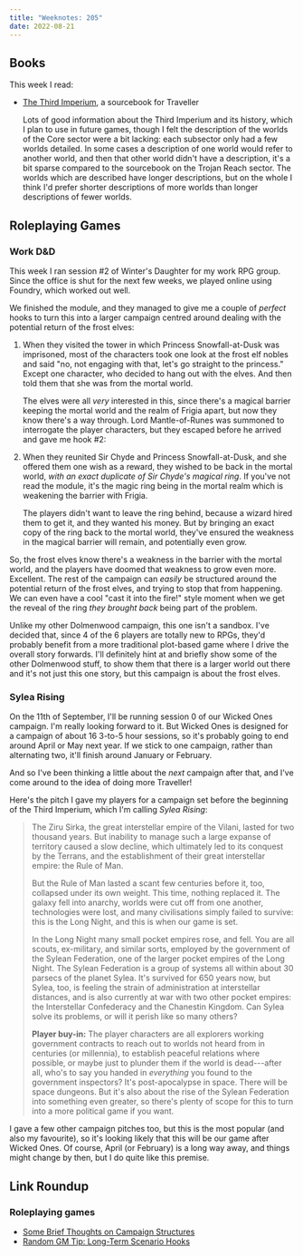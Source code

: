 ```yaml
---
title: "Weeknotes: 205"
date: 2022-08-21
---
```


## Books

This week I read:

- [The Third Imperium][], a sourcebook for Traveller

  Lots of good information about the Third Imperium and its history,
  which I plan to use in future games, though I felt the description
  of the worlds of the Core sector were a bit lacking: each subsector
  only had a few worlds detailed.  In some cases a description of one
  world would refer to another world, and then that other world didn't
  have a description, it's a bit sparse compared to the sourcebook on
  the Trojan Reach sector.  The worlds which are described have longer
  descriptions, but on the whole I think I'd prefer shorter
  descriptions of more worlds than longer descriptions of fewer
  worlds.

[The Third Imperium]: https://www.mongoosepublishing.com/products/the-third-imperium-2


## Roleplaying Games

### Work D&D

This week I ran session #2 of Winter's Daughter for my work RPG group.
Since the office is shut for the next few weeks, we played online
using Foundry, which worked out well.

We finished the module, and they managed to give me a couple of
*perfect* hooks to turn this into a larger campaign centred around
dealing with the potential return of the frost elves:

1. When they visited the tower in which Princess Snowfall-at-Dusk was
   imprisoned, most of the characters took one look at the frost elf
   nobles and said "no, not engaging with that, let's go straight to
   the princess."  Except one character, who decided to hang out with
   the elves.  And then told them that she was from the mortal world.

   The elves were all *very* interested in this, since there's a
   magical barrier keeping the mortal world and the realm of Frigia
   apart, but now they know there's a way through.  Lord
   Mantle-of-Runes was summoned to interrogate the player characters,
   but they escaped before he arrived and gave me hook #2:

2. When they reunited Sir Chyde and Princess Snowfall-at-Dusk, and she
   offered them one wish as a reward, they wished to be back in the
   mortal world, *with an exact duplicate of Sir Chyde's magical
   ring*.  If you've not read the module, it's the magic ring being in
   the mortal realm which is weakening the barrier with Frigia.

   The players didn't want to leave the ring behind, because a wizard
   hired them to get it, and they wanted his money.  But by bringing
   an exact copy of the ring back to the mortal world, they've ensured
   the weakness in the magical barrier will remain, and potentially
   even grow.

So, the frost elves know there's a weakness in the barrier with the
mortal world, and the players have doomed that weakness to grow even
more.  Excellent.  The rest of the campaign can *easily* be structured
around the potential return of the frost elves, and trying to stop
that from happening.  We can even have a cool "cast it into the fire!"
style moment when we get the reveal of the ring *they brought back*
being part of the problem.

Unlike my other Dolmenwood campaign, this one isn't a sandbox.  I've
decided that, since 4 of the 6 players are totally new to RPGs, they'd
probably benefit from a more traditional plot-based game where I drive
the overall story forwards.  I'll definitely hint at and briefly show
some of the other Dolmenwood stuff, to show them that there is a
larger world out there and it's not just this one story, but this
campaign is about the frost elves.

### Sylea Rising

On the 11th of September, I'll be running session 0 of our Wicked Ones
campaign.  I'm really looking forward to it.  But Wicked Ones is
designed for a campaign of about 16 3-to-5 hour sessions, so it's
probably going to end around April or May next year.  If we stick to
one campaign, rather than alternating two, it'll finish around January
or February.

And so I've been thinking a little about the *next* campaign after
that, and I've come around to the idea of doing more Traveller!

Here's the pitch I gave my players for a campaign set before the
beginning of the Third Imperium, which I'm calling *Sylea Rising*:

> The Ziru Sirka, the great interstellar empire of the Vilani, lasted
> for two thousand years.  But inability to manage such a large
> expanse of territory caused a slow decline, which ultimately led to
> its conquest by the Terrans, and the establishment of their great
> interstellar empire: the Rule of Man.
>
> But the Rule of Man lasted a scant few centuries before it, too,
> collapsed under its own weight.  This time, nothing replaced it.
> The galaxy fell into anarchy, worlds were cut off from one another,
> technologies were lost, and many civilisations simply failed to
> survive: this is the Long Night, and this is when our game is set.
>
> In the Long Night many small pocket empires rose, and fell.  You are
> all scouts, ex-military, and similar sorts, employed by the
> government of the Sylean Federation, one of the larger pocket
> empires of the Long Night.  The Sylean Federation is a group of
> systems all within about 30 parsecs of the planet Sylea.  It's
> survived for 650 years now, but Sylea, too, is feeling the strain of
> administration at interstellar distances, and is also currently at
> war with two other pocket empires: the Interstellar Confederacy and
> the Chanestin Kingdom.  Can Sylea solve its problems, or will it
> perish like so many others?
>
> **Player buy-in:** The player characters are all explorers working
> government contracts to reach out to worlds not heard from in
> centuries (or millennia), to establish peaceful relations where
> possible, or maybe just to plunder them if the world is dead---after
> all, who's to say you handed in *everything* you found to the
> government inspectors?  It's post-apocalypse in space.  There will
> be space dungeons.  But it's also about the rise of the Sylean
> Federation into something even greater, so there's plenty of scope
> for this to turn into a more political game if you want.

I gave a few other campaign pitches too, but this is the most popular
(and also my favourite), so it's looking likely that this will be our
game after Wicked Ones.  Of course, April (or February) is a long way
away, and things might change by then, but I do quite like this
premise.


## Link Roundup

### Roleplaying games

- [Some Brief Thoughts on Campaign Structures](https://thealexandrian.net/wordpress/47215/roleplaying-games/some-brief-thoughts-on-campaign-structures)
- [Random GM Tip: Long-Term Scenario Hooks ](https://thealexandrian.net/wordpress/48353/roleplaying-games/random-gm-tip-long-term-scenario-hooks)
